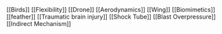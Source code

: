 [[Birds]]
[[Flexibility]]
[[Drone]]
[[Aerodynamics]]
[[Wing]]
[[Biomimetics]]
[[feather]]
[[Traumatic brain injury]]
[[Shock Tube]]
[[Blast Overpressure]]
[[Indirect Mechanism]]
